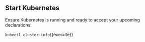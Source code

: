 ## Start Kubernetes ##

Ensure Kubernetes is running and ready to accept your upcoming declarations.

`kubectl cluster-info`{{execute}}
